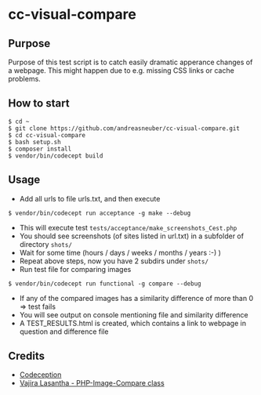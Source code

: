 # cc-visual-compare

## Purpose
Purpose of this test script is to catch easily dramatic apperance changes of a webpage. 
This might happen due to e.g. missing CSS links or cache problems. 


## How to start
```
$ cd ~
$ git clone https://github.com/andreasneuber/cc-visual-compare.git
$ cd cc-visual-compare
$ bash setup.sh
$ composer install
$ vendor/bin/codecept build
```



## Usage
- Add all urls to file urls.txt, and then execute
```
$ vendor/bin/codecept run acceptance -g make --debug
```
- This will execute test `tests/acceptance/make_screenshots_Cest.php`
- You should see screenshots (of sites listed in url.txt) in a subfolder of directory `shots/`
- Wait for some time (hours / days / weeks / months / years :-) )
- Repeat above steps, now you have 2 subdirs under `shots/`
- Run test file for comparing images
```
$ vendor/bin/codecept run functional -g compare --debug
```
- If any of the compared images has a similarity difference of more than 0 => test fails
- You will see output on console mentioning file and similarity difference
- A TEST_RESULTS.html is created, which contains a link to webpage in question and difference file



## Credits
- [Codeception](http://codeception.com/)
- [Vajira Lasantha - PHP-Image-Compare class](https://github.com/vajiralasantha/PHP-Image-Compare)
